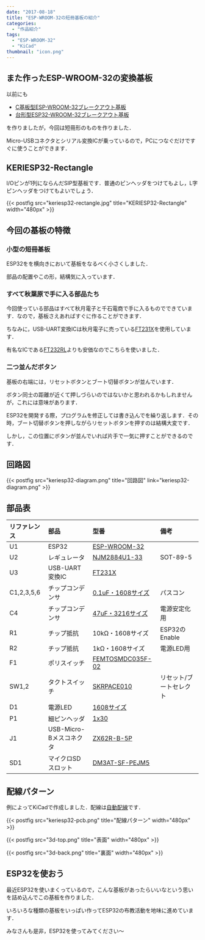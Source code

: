 ```yaml
---
date: "2017-08-18"
title: "ESP-WROOM-32の短冊基板の紹介"
categories:
  - "作品紹介"
tags:
  - "ESP-WROOM-32"
  - "KiCad"
thumbnail: "icon.png"
---
```


## また作ったESP-WROOM-32の変換基板

以前にも

  * [C基板型ESP-WROOM-32ブレークアウト基板](/posts/2017-03-02-keriesp32/)
  * [台形型ESP32-WROOM-32ブレークアウト基板](/posts/2017-07-23-keriesp32-trapezoid/)

を作りましたが，今回は短冊形のものを作りました．

Micro-USBコネクタとシリアル変換ICが乗っているので，PCにつなぐだけですぐに使うことができます．

<!--more-->

## KERIESP32-Rectangle

I/Oピンが1列にならんだSIP型基板です．普通のピンヘッダをつけてもよし，L字ピンヘッダをつけてもよいでしょう．

{{< postfig src="keriesp32-rectangle.jpg" title="KERIESP32-Rectangle" width="480px" >}}

## 今回の基板の特徴

### 小型の短冊基板

ESP32をを横向きにおいて基板をなるべく小さくしました．

部品の配置やこの形，結構気に入っています．

### すべて秋葉原で手に入る部品たち

今回使っている部品はすべて秋月電子と千石電商で手に入るものでできています．なので，基板さえあればすぐに作ることができます．

ちなみに，USB-UART変換ICは秋月電子に売っている[FT231X](http://akizukidenshi.com/catalog/g/gI-06713/)を使用しています．

有名なICである[FT232RL](http://akizukidenshi.com/catalog/g/gI-01739/)よりも安価なのでこちらを使いました．

### 二つ並んだボタン

基板の右端には，リセットボタンとブート切替ボタンが並んでいます．

ボタン同士の距離が近くて押しづらいのではないかと思われるかもしれませんが，これには意味があります．

ESP32を開発する際，プログラムを修正しては書き込んでを繰り返します．その時，ブート切替ボタンを押しながらリセットボタンを押すのは結構大変です．

しかし，この位置にボタンが並んでいれば片手で一気に押すことができるのです．

## 回路図

{{< postfig src="keriesp32-diagram.png" title="回路図" link="keriesp32-diagram.png" >}}

## 部品表

|リファレンス|部品|型番|備考|
|:----|:----|:----|:----|
|U1|ESP32|[ESP-WROOM-32](http://akizukidenshi.com/catalog/g/gM-11647/)||
|U2|レギュレータ|[NJM2884U1-33](http://akizukidenshi.com/catalog/g/gI-10673/)|SOT-89-5|
|U3|USB-UART変換IC|[FT231X](http://akizukidenshi.com/catalog/g/gI-06713/)|
|C1,2,3,5,6|チップコンデンサ|[0.1uF・1608サイズ](http://akizukidenshi.com/catalog/g/gP-04940/)|パスコン|
|C4|チップコンデンサ|[47uF・3216サイズ](http://akizukidenshi.com/catalog/g/gP-06039/)|電源安定化用|
|R1|チップ抵抗|10kΩ・1608サイズ|ESP32のEnable|
|R2|チップ抵抗|1kΩ・1608サイズ|電源LED用|
|F1|ポリスイッチ|[FEMTOSMDC035F-02](http://akizukidenshi.com/catalog/g/gP-09512/)||
|SW1,2|タクトスイッチ|[SKRPACE010](http://akizukidenshi.com/catalog/g/gP-06185/)|リセット/ブートセレクト|
|D1|電源LED|[1608サイズ](http://akizukidenshi.com/catalog/g/gI-03982/)||
|P1|細ピンヘッダ|[1x30](http://akizukidenshi.com/catalog/g/gC-06631/)||
|J1|USB-Micro-Bメスコネクタ|[ZX62R-B-5P](http://akizukidenshi.com/catalog/g/gC-05254/)||
|SD1|マイクロSDスロット|[DM3AT-SF-PEJM5](http://akizukidenshi.com/catalog/g/gC-02395/)||

## 配線パターン

例によってKiCadで作成しました．配線は[自動配線](/posts/2016-04-22-freerouting/)です．

{{< postfig src="keriesp32-pcb.png" title="配線パターン" width="480px" >}}

{{< postfig src="3d-top.png" title="表面" width="480px" >}}

{{< postfig src="3d-back.png" title="裏面" width="480px" >}}

## ESP32を使おう

最近ESP32を使いまくっているので，こんな基板があったらいいなという思いを詰め込んでこの基板を作りました．

いろいろな種類の基板をいっぱい作ってESP32の布教活動を地味に進めています．

みなさんも是非，ESP32を使ってみてください～

